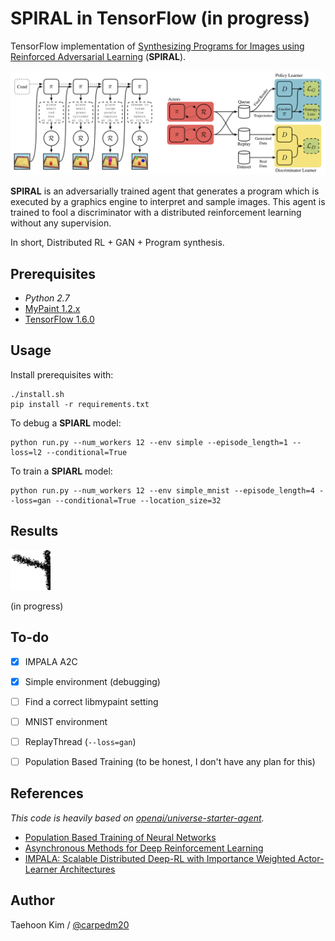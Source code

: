 # SPIRAL in TensorFlow (in progress)

TensorFlow implementation of [Synthesizing Programs for Images using Reinforced Adversarial Learning](https://deepmind.com/blog/learning-to-generate-images/) (**SPIRAL**).

![model](assets/model.png)

**SPIRAL** is an adversarially trained agent that generates a program which is executed by a graphics engine to interpret and sample images. This agent is trained to fool a discriminator with a distributed reinforcement learning without any supervision.

In short, Distributed RL + GAN + Program synthesis.


## Prerequisites

- *Python 2.7*
- [MyPaint 1.2.x](https://github.com/mypaint/mypaint/tree/v1.2.x)
- [TensorFlow 1.6.0](http://pytorch.org/)


## Usage

Install prerequisites with:

    ./install.sh
    pip install -r requirements.txt

To debug a **SPIARL** model:

    python run.py --num_workers 12 --env simple --episode_length=1 --loss=l2 --conditional=True

To train a **SPIARL** model:

    python run.py --num_workers 12 --env simple_mnist --episode_length=4 --loss=gan --conditional=True --location_size=32


## Results

![model](assets/mnist_in_progress.png)

(in progress)


## To-do

- [x] IMPALA A2C
- [x] Simple environment (debugging)
- [ ] Find a correct libmypaint setting
- [ ] MNIST environment
- [ ] ReplayThread (`--loss=gan`)
- [ ] Population Based Training (to be honest, I don't have any plan for this)


## References

*This code is heavily based on [openai/universe-starter-agent](https://github.com/openai/universe-starter-agent).*

- [Population Based Training of Neural Networks](https://arxiv.org/abs/1711.09846)
- [Asynchronous Methods for Deep Reinforcement Learning](https://arxiv.org/abs/1602.01783)
- [IMPALA: Scalable Distributed Deep-RL with Importance Weighted Actor-Learner Architectures](https://arxiv.org/abs/1802.01561)


## Author

Taehoon Kim / [@carpedm20](http://carpedm20.github.io/)
